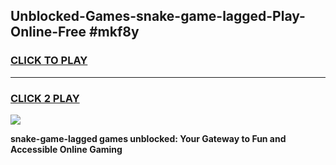 
## Unblocked-Games-snake-game-lagged-Play-Online-Free #mkf8y
<h3>
<a href="https://us.freeplayer.one?title=snake-game-lagged&ref=10M">CLICK TO PLAY</a></h3>
<hr>

<h3>
<a href="https://us.freeplayer.one?title=snake-game-lagged&ref=10M">CLICK 2 PLAY</a>
  
</h3>

<a href="https://us.freeplayer.one?title=snake-game-lagged&ref=10M"><img src="https://clearcache.store/games.png"></a>


**snake-game-lagged games unblocked: Your Gateway to Fun and Accessible Online Gaming**
